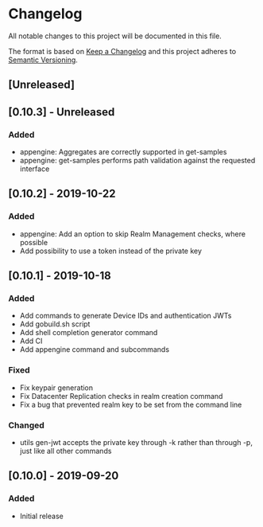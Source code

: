 # Changelog
All notable changes to this project will be documented in this file.

The format is based on [Keep a Changelog](http://keepachangelog.com/en/1.0.0/)
and this project adheres to [Semantic Versioning](http://semver.org/spec/v2.0.0.html).

## [Unreleased]

## [0.10.3] - Unreleased
### Added
- appengine: Aggregates are correctly supported in get-samples
- appengine: get-samples performs path validation against the requested interface

## [0.10.2] - 2019-10-22
### Added
- appengine: Add an option to skip Realm Management checks, where possible
- Add possibility to use a token instead of the private key

## [0.10.1] - 2019-10-18
### Added
- Add commands to generate Device IDs and authentication JWTs
- Add gobuild.sh script
- Add shell completion generator command
- Add CI
- Add appengine command and subcommands

### Fixed
- Fix keypair generation
- Fix Datacenter Replication checks in realm creation command
- Fix a bug that prevented realm key to be set from the command line

### Changed
- utils gen-jwt accepts the private key through -k rather than through -p, just like all other commands

## [0.10.0] - 2019-09-20
### Added
- Initial release
